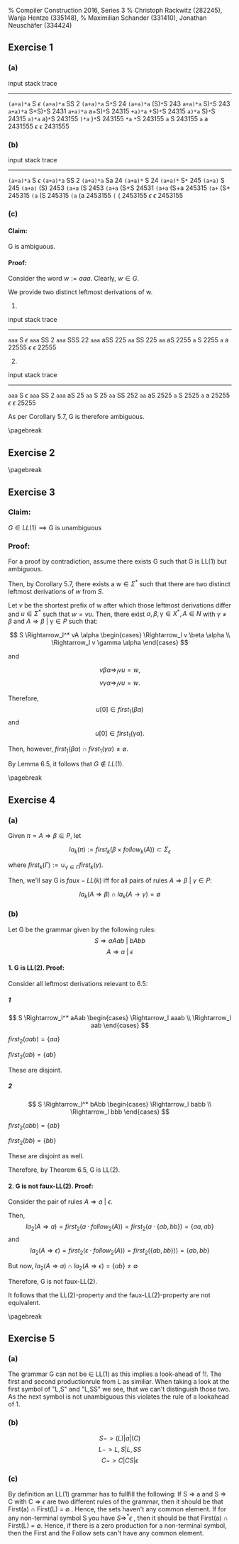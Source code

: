 % Compiler Construction 2016, Series 3
% Christoph Rackwitz (282245), Wanja Hentze (335148),
% Maximilian Schander (331410), Jonathan Neuschäfer (334424)


## Exercise 1

### (a)

<!--
     1     2     3    4    5
S → S+S | S S | (S) | S∗ | a
-->

<!-- FIXME: Das ist nicht sehr formal geschrieben -->

input           stack           trace
--------------  --------------  -----------
`(a+a)*a`       S               $\epsilon$
`(a+a)*a`       SS              2
`(a+a)*a`       S`*`S           24
`(a+a)*a`       (S)`*`S         243
`a+a)*a`        S)`*`S          243
`a+a)*a`        S+S)`*`S        2431
`a+a)*a`        a+S)`*`S        24315
`+a)*a`         +S)`*`S         24315
`a)*a`          S)`*`S          24315
`a)*a`          a)`*`S          243155
`)*a`           )`*`S           243155
`*a`            `*`S            243155
`a`             S               243155
`a`             a               2431555
$\epsilon$      $\epsilon$      2431555



### (b)

input           stack           trace
--------------  --------------  -----------
`(a+a)*a`       S               $\epsilon$
`(a+a)*a`       SS              2
`(a+a)*a`       Sa              24
`(a+a)*`        S               24
`(a+a)*`        S`*` 	     	245
`(a+a)`         S    	    	245
`(a+a)`         (S)             2453
`(a+a`          (S              2453
`(a+a`          (S+S            24531
`(a+a`          (S+a            245315
`(a+`           (S+             245315
`(a`            (S              245315
`(a`            (a              2453155
`(`             (               2453155
$\epsilon$      $\epsilon$      2453155

### (c)

#### Claim:

G is ambiguous.

#### Proof:

Consider the word $w := aaa$. Clearly, $w \in G$.

We provide two distinct leftmost derivations of w.

1.

input           stack           trace
--------------  --------------  -----------
`aaa`           S               $\epsilon$
`aaa`           SS              2
`aaa`           SSS             22
`aaa`           aSS             225
`aa`            SS              225
`aa`            aS              2255
`a`             S               2255
`a`             a               22555
$\epsilon$      $\epsilon$      22555

2.

input           stack           trace
--------------  --------------  -----------
`aaa`           S               $\epsilon$
`aaa`           SS              2
`aaa`           aS              25
`aa`            S               25
`aa`            SS              252
`aa`            aS              2525
`a`             S               2525
`a`             a               25255
$\epsilon$      $\epsilon$      25255

As per Corollary 5.7, G is therefore ambiguous.

\pagebreak

## Exercise 2

\pagebreak

## Exercise 3

### Claim:

$G \in LL(1) \implies \text{G is unambiguous}$

### Proof:

For a proof by contradiction, assume there exists G such that G is LL(1) but ambiguous.

Then, by Corollary 5.7, there exists a $w \in \Sigma^*$ such that there are two distinct leftmost derivations of $w$ from $S$.

Let $v$ be the shortest prefix of w after which those leftmost derivations differ and
$u \in \Sigma^*$ such that $w = vu$.
Then, there exist $\alpha, \beta, \gamma \in X^*, A \in N$ with $\gamma \neq \beta$ and 
$A \Rightarrow \beta ~\vert~ \gamma \in P$ such that: 

$$
S \Rightarrow_l^* vA \alpha \begin{cases}
\Rightarrow_l v \beta  \alpha \\
\Rightarrow_l v \gamma \alpha
\end{cases}
$$

and

$$
v \beta \alpha \Rightarrow_l vu = w,
$$
$$
v \gamma \alpha \Rightarrow_l vu = w.
$$

Therefore, $$
u[0] \in first_1(\beta \alpha)
$$ and $$
u[0] \in first_1(\gamma \alpha).$$

Then, however, $first_1(\beta \alpha) \cap first_1(\gamma \alpha) \neq \emptyset$.

By Lemma 6.5, it follows that $G \notin LL(1)$.

\pagebreak

## Exercise 4

### (a)

Given $\pi = A \Rightarrow \beta \in P$, let

$$ la_k(\pi) := first_k(\beta \times follow_k(A)) \subset \Sigma_\epsilon $$

where $first_k(\Gamma) := \cup_{\gamma \in \Gamma} first_k(\gamma)$.

Then, we'll say  G is $faux-LL(k)$ iff for all pairs of rules 
$A \Rightarrow \beta ~\vert~ \gamma \in P$:

$$la_k(A \Rightarrow \beta) \cap la_k(A \rightarrow \gamma) = \emptyset$$

### (b)

Let G be the grammar given by the following rules:
$$
S \Rightarrow aAab ~\vert~ bAbb
$$ $$
A \Rightarrow a ~\vert~ \epsilon
$$

#### 1. G is LL(2). Proof:

Consider all leftmost derivations relevant to 6.5:

##### 1

$$
S \Rightarrow_l^* aAab \begin{cases}
\Rightarrow_l aaab \\
\Rightarrow_l aab
\end{cases}
$$

$first_2(aab) = \{aa\}$

$first_2(ab)  = \{ab\}$

These are disjoint.

##### 2

$$
S \Rightarrow_l^* bAbb \begin{cases}
\Rightarrow_l babb \\
\Rightarrow_l bbb
\end{cases}
$$

$first_2(abb) = \{ab\}$

$first_2(bb)  = \{bb\}$

These are disjoint as well.

Therefore, by Theorem 6.5, G is LL(2).

#### 2. G is not faux-LL(2). Proof:

Consider the pair of rules $A \Rightarrow a ~\vert~ \epsilon.$

Then, 
$$la_2(A \Rightarrow a) =  first_2(a \cdot follow_2(A)) = first_2(a \cdot \{ab, bb\})
= \{aa, ab\}
$$ and
$$la_2(A \Rightarrow \epsilon) =  first_2(\epsilon \cdot follow_2(A)) = first_2(\{ab, bb\}))
= \{ab, bb\}
$$

But now, $la_2(A \Rightarrow a) \cap la_2(A \Rightarrow \epsilon) = \{ab\} \neq \emptyset$

Therefore, G is not faux-LL(2).

It follows that the LL(2)-property and the faux-LL(2)-property are not equivalent.

\pagebreak

## Exercise 5

### (a)

The grammar G can not be $\in$ LL(1) as this implies a look-ahead of 1!.
The first and second productionrule from L as similiar. When taking a look at the first symbol of "L,S" and "L,SS" we see, that we can't distinguish those two. As the next symbol is not unambiguous this violates the rule of a lookahead of 1.

### (b)

$$S -> ( L ) | a  | ( C ) $$
$$L ->  L , S | L , SS $$
$$C -> C | C S | \epsilon $$

### (c)

By definition an LL(1) grammar has to fullfill the following:
If  S $\Rightarrow$ a and S $\Rightarrow$ C  with C $\Rightarrow$ $\epsilon$ are two different rules of the grammar, then it should be that  First(a) $\cap$  First(L) =  $\emptyset$ . Hence, the sets haven't any common element. If for any non-terminal symbol S you have $S\Rightarrow^* \epsilon$ , then it should be that First(a) $\cap$ First(L) = $\emptyset$. Hence, if there is a zero production for a non-terminal symbol, then the First and the Follow sets can't have any common element.


